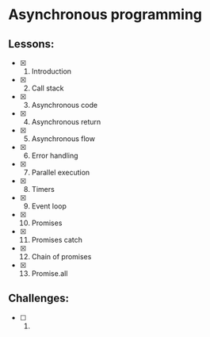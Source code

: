 # Asynchronous programming
## Lessons:
  - [x] 1. Introduction
  - [x] 2. Call stack
  - [x] 3. Asynchronous code
  - [x] 4. Asynchronous return
  - [x] 5. Asynchronous flow
  - [x] 6. Error handling
  - [x] 7. Parallel execution
  - [x] 8. Timers
  - [x] 9. Event loop
  - [x] 10. Promises
  - [x] 11. Promises catch
  - [x] 12. Chain of promises
  - [x] 13. Promise.all


## Challenges:
  - [ ] 1. 
